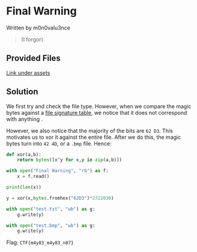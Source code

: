 # Final Warning
Written by m0n0valu3nce
> (I forgor)
## Provided Files
[Link under assets](./assets/FinalWarning)
## Solution

We first try and check the file type. However, when we compare the magic bytes against a [file signature table](https://www.garykessler.net/library/file_sigs.html), we notice that it does not correspond with anything .

However, we also notice that the majority of the bits are `62 D3`. This motivates us to xor it against the entire file. After we do this, the magic bytes turn into `42 4D`, or a `.bmp` file. Hence: 

```py
def xor(a,b):
    return bytes([x^y for x,y in zip(a,b)])

with open("Final Warning", "rb") as f:
    x = f.read()

print(len(x))

y = xor(x,bytes.fromhex("62D3")*2722030)

with open("test.txt", "wb") as g:
    g.write(y)

with open("test.bmp", "wb") as g:
    g.write(y)
```

Flag: `CTF{m4y83_m4y83_n07}`
